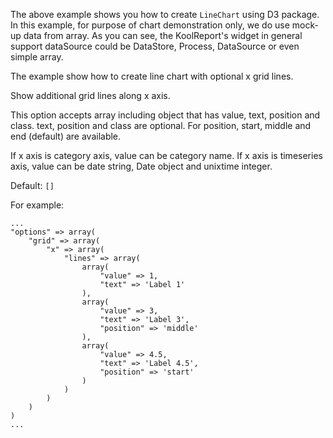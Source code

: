 The above example shows you how to create `LineChart` using D3 package. In this example, for purpose of chart demonstration only, we do use mock-up data from array. As you can see, the KoolReport's widget in general support dataSource could be DataStore, Process, DataSource or even simple array.

The example show how to create line chart with optional x grid lines.

Show additional grid lines along x axis.

This option accepts array including object that has value, text, position and class. text, position and class are optional. For position, start, middle and end (default) are available.

If x axis is category axis, value can be category name. If x axis is timeseries axis, value can be date string, Date object and unixtime integer.

Default: `[]`

For example:

    ...
    "options" => array(
        "grid" => array(
            "x" => array(
                "lines" => array(
                    array(
                        "value" => 1,
                        "text" => 'Label 1'
                    ),
                    array(
                        "value" => 3,
                        "text" => 'Label 3',
                        "position" => 'middle'
                    ),
                    array(
                        "value" => 4.5,
                        "text" => 'Label 4.5',
                        "position" => 'start'
                    )
                )
            )
        )
    )
    ...